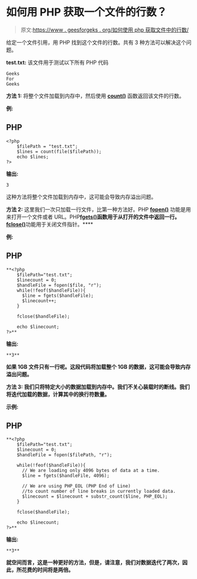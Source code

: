 # 如何用 PHP 获取一个文件的行数？

> 原文:[https://www . geesforgeks . org/如何使用 php 获取文件中的行数/](https://www.geeksforgeeks.org/how-to-get-the-number-of-lines-in-a-file-using-php/)

给定一个文件引用，用 PHP 找到这个文件的行数。共有 3 种方法可以解决这个问题。

**test.txt:** 该文件用于测试以下所有 PHP 代码

```
Geeks
For
Geeks
```

**方法 1:** 将整个文件加载到内存中，然后使用 [**count()**](https://www.geeksforgeeks.org/php-count-function/) 函数返回该文件的行数。

**例:**

## PHP

```
<?php
    $filePath = "test.txt";
    $lines = count(file($filePath));
    echo $lines;
?>
```

**输出:**

```
3
```

这种方法将整个文件加载到内存中，这可能会导致内存溢出问题。

**方法 2:** 这里我们一次只加载一行文件，比第一种方法好。PHP [**fopen()**](https://www.geeksforgeeks.org/php-fopen-function-open-file-or-url/) 功能是用来打开一个文件或者 URL。PHP[**fgets()**](https://www.geeksforgeeks.org/php-fgets-function/)**函数用于从打开的文件中返回一行。**[**fclose()**](https://www.geeksforgeeks.org/php-fclose-function/)功能用于关闭文件指针。****

******例:******

## ****PHP****

```
**<?php
    $filePath="test.txt";
    $linecount = 0;
    $handleFile = fopen($file, "r");
    while(!feof($handleFile)){
      $line = fgets($handleFile);
      $linecount++;
    }

    fclose($handleFile);

    echo $linecount;
?>**
```

******输出:******

```
**3**
```

****如果 1GB 文件只有一行呢。这段代码将加载整个 1GB 的数据，这可能会导致内存溢出问题。****

******方法 3:** 我们只将特定大小的数据加载到内存中。我们不关心装载时的断线。我们将迭代加载的数据，计算其中的换行符数量。****

******示例:******

## ****PHP****

```
**<?php
    $filePath="test.txt";
    $linecount = 0;
    $handleFile = fopen($filePath, "r");

    while(!feof($handleFile)){
      // We are loading only 4096 bytes of data at a time.
      $line = fgets($handleFile, 4096);

      // We are using PHP_EOL (PHP End of Line)
      //to count number of line breaks in currently loaded data.
      $linecount = $linecount + substr_count($line, PHP_EOL);
    }

    fclose($handleFile);

    echo $linecount;
?>**
```

******输出:******

```
**3**
```

****就空间而言，这是一种更好的方法，但是，请注意，我们对数据迭代了两次，因此，所花费的时间将是两倍。****